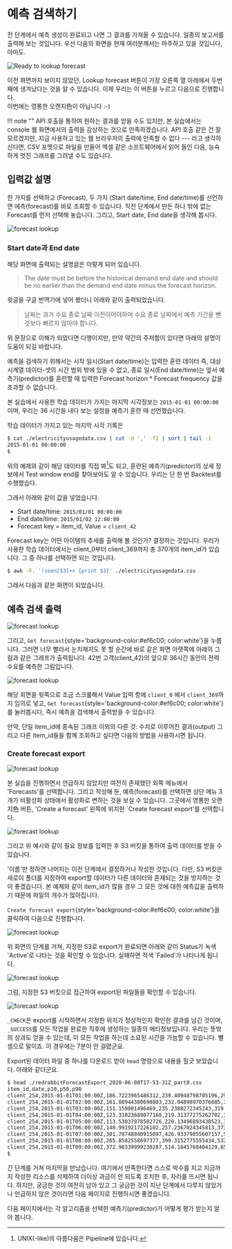 # 예측 검색하기

전 단계에서 예측 생성이 완료되고 나면 그 결과를 가져올 수 있습니다.
일종의 보고서를 출력해 보는 것입니다. 우선 다음의 화면을 현재 여러분께서는
마주하고 있을 것입니다, 아마도.

![Ready to lookup forecast](../../images/forecast/steps/07-01-ready-to-go.png)

이전 화면까지 보이지 않았던, Lookup forecast 버튼이 가장 오른쪽 열 아래에서 두번째에
생겨났다는 것을 알 수 있습니다. 이제 우리는 이 버튼을 누르고 다음으로 진행합니다.  
이번에는 영롱한 오랜지色이 아닙니다 :-)

!!! note ""
    API 호출을 통하여 원하는 결과를 얻을 수도 있지만, 본 실습에서는
    console 웹 화면에서의 출력을 감상하는 것으로 만족하겠습니다.
    API 호출 같은 건 잘 모르겠지만, 지금 사용하고 있는 웹 브라우저의
    출력에 만족할 수 없다 --- 라고 생각하신다면, CSV 포멧으로 파일을 만들어
    엑셀 같은 소프트웨어에서 읽어 들인 다음, 능숙하게 멋진 그래프를 그려낼 수도 있습니다.

## 입력값 설명

한 가지를 선택하고 (Forecast), 두 가지 (Start date/time, End date/time)를 선언하면
에측(forecast)를 바로 조회할 수 있습니다. 직전 단계에서 만든 하나 밖에 없는 Forecast를
먼저 선택해 놓습니다. 그리고, Start date, End date을 생각해 봅시다.

![forecast lookup](../../images/forecast/steps/07-02-forecast-lookup.png)

### Start date과 End date

해당 화면에 출력되는 설명글은 이렇게 되어 있습니다.

> The date must be before the historical demand end date and 
    should be no earlier than the demand end date minus the forecast horizon.

윗글을 구글 번역기에 넣어 봤더니 아래와 같이 출력되었습니다.

> 날짜는 과거 수요 종료 날짜 이전이어야하며 수요 종료 날짜에서
    예측 기간을 뺀 것보다 빠르지 않아야 합니다.

위 문장으로 이해가 되었다면 다행이지만, 만약 약간의 주저함이 있다면 아래의 설명이 도움이 되길 바랍니다.

예측을 검색하기 위해서는 시작 일시(Start date/time)는 입력한 훈련 데이터 즉,
대상 시계열 데이터-셋의 시간 범위 밖에 있을 수 없고,
종료 일시(End date/time)는 앞서 예측기(predictor)를 훈련할 때 입력한
Forecast horizon * Forecast frequency 값을 초과할 수 없습니다.

본 실습에서 사용한 학습 데이터가 가지는 마지막 시각정보는 `2015-01-01 00:00:00`
이며, 우리는 36 시간을 내다 보는 설정을 예측기 훈련 때 선언했습니다.

학습 데이터가 가지고 있는 마지막 시각 기록은  

```bash
$ cat ./electricityusagedata.csv | cut -d ',' -f1 | sort | tail -1
2015-01-01 00:00:00
$ 
```

위의 예제와 같이 해당 데이터를 직접 봐[^1]도 되고, 훈련된 예측기(predictor)의 상세 정보에서
Test window end를 찾아보아도 알 수 있습니다. 우리는 단 한 번 Backtest를 수행했습다.

[^1]:  UNIX(-like)의 아름다움은 Pipeline에 있습니다.

그래서 아래와 같이 값을 넣었습니다.

* Start date/time: `2015/01/01 00:00:00`
* End date/time: `2015/01/02 12:00:00`
* Forecast key = item_id, Value = `client_42`

Forecast key는 어떤 아이템의 추세를 출력해 볼 것인가? 결정하는 것입니다.
우리가 사용한 학습 데이터에서는 client_0부터 client_369까지 총 370개의 item_id가
있습니다. 그 중 하나를 선택하면 되는 것입니다.

```bash
$ awk -F, '!seen[$3]++ {print $3}' ./electricityusagedata.csv
```

그래서 다음과 같은 화면이 되었습니다.

## 예측 검색 출력

![forecast lookup](../../images/forecast/steps/07-03-forecast-lookup.png)

그리고, `Get forecast`{style='background-color:#ef6c00; color:white'}을 누릅니다.
그러면 너무 빨라서 눈치채지도 못 할 순간에 바로 같은 화면 아랫쪽에 아래의 그림과 같은
그래프가 출력됩니다. 42번 고객(client_42)의 앞으로 36시간 동안의 전력 수요를 예측한 그림입니다.

![forecast lookup](../../images/forecast/steps/07-04-forecast-lookup-client-42.png)

해당 회면을 윗쪽으로 조금 스크롤해서 Value 입력 항에 `client_0` 에서 `client_369`까지 임의로 넣고,
`Get forecast`{style='background-color:#ef6c00; color:white'}를 눌러봅시다,
즉시 예측을 검색해서 출력받을 수 있습니다.

만약, 단일 item_id에 종속된 그래프 이외의 다른 것: 수치로 이루어진 결과(output) 그리고
다른 item_id들을 함께 조회하고 싶다면 다음의 방법을 사용하시면 됩니다.

### Create forecast export

![forecast lookup](../../images/forecast/steps/07-05-create-forecast-export.png)

본 실습을 진행하면서 언급하지 않았지만 여전히 존재했던 외쪽 메뉴에서 'Forecasts'를 선택합니다.
그리고 작성해 둔, 예측(forecast)를 선택하면 상단 메뉴 3개가 비활성화 상태에서 활성화로 변하는 것을
보실 수 있습니다. 그곳에서 영롱한 오랜지色 버튼, 'Create a forecast' 왼쪽에 위치한
`Create forecast export'를 선택합니다.

![forecast lookup](../../images/forecast/steps/07-06-create-forecast-export.png)

그리고 위 예시와 같이 필요 정보를 입력한 후 S3 버킷을 통하여 출력 데이터를 받을 수 있습니다.

'이름'만 정하면 나머지는 이전 단계에서 결정하거나 작성한 것입니다.
다만, S3 버킷은 새로이 폴더를 지정하여 export할 데이터가 다른 데이터와 혼재되는 것을
방지하는 것이 좋겠습니다. 본 예제와 같이 item_id가 많을 경우 그 모든 것에 대한
예측값을 출력하기 때문에 파일의 개수가 많아집니다.

`Create forecast export`{style='background-color:#ef6c00; color:white'}을
클릭하여 다음으로 진행합니다.

![forecast lookup](../../images/forecast/steps/07-07-create-forecast-export.png)

위 화면의 단계를 거쳐, 지정한 S3로 export가 완료되면 아래와 같이 Status가
녹색 'Active'로 나타는 것을 확인할 수 있습니다. 실패하면 적색 'Failed'가 나타나게 됩니다.

![forecast lookup](../../images/forecast/steps/07-08-create-forecast-export.png)

그럼, 지정한 S3 버킷으로 접근하여 export된 파일들을 확인할 수 있습니다.

![forecast lookup](../../images/forecast/steps/07-09-create-forecast-export-s3.png)

`_CHECK`은 export를 시작하면서 지정한 위치가 정상적인지 확인한 결과를 남긴 것이며, `_SUCCESS`를
모든 작업을 완료한 직후에 생성하는 일종의 메타정보입니다. 우리는 뜻밖의 성과도 얻을 수 있는데,
이 모든 작업을 하는데 소요된 시간을 가늠할 수 있습니다. 뺄셈으로 말이죠. 이 경우에는 7분이 안 걸렸군요.

Export된 데이터 파일 중 하나를 다운로드 받아 `head` 명령으로 내용을 힐긋 보았습니다.
아래와 같더군요.

```bash
$ head ./redrabbitForecastExport_2020-06-08T17-53-31Z_part0.csv 
item_id,date,p10,p50,p90
client_254,2015-01-01T01:00:00Z,186.7223965486312,239.40948798705196,292.0965794254727
client_254,2015-01-01T02:00:00Z,161.88944380698803,232.04898970376885,302.2085356005497
client_254,2015-01-01T03:00:00Z,151.159001496469,235.2380272345243,319.31705297257963
client_254,2015-01-01T04:00:00Z,123.31023689077168,219.31377275262702,315.3173086144824
client_254,2015-01-01T05:00:00Z,113.53037978502726,220.13496893438523,326.7395580837432
client_254,2015-01-01T06:00:00Z,140.9919217226102,257.2367024345813,373.48148314655236
client_254,2015-01-01T07:00:00Z,301.78748840915097,426.93379855607157,552.0801087029922
client_254,2015-01-01T08:00:00Z,265.8582558697377,399.3152775555434,532.7722992413491
client_254,2015-01-01T09:00:00Z,372.90339999230287,514.1845768404129,655.4657536885229
$
```

긴 단계를 거쳐 마지막을 만났습니다. 여기에서 만족한다면 스스로 박수를 치고 지금까지 작성한 리소스를
삭제하여 더이상 과금이 안 되도록 조치한 후, 자리를 뜨시면 됩니다. 하지만, 궁금한 것이 여전히 남아 있고
그 궁금한 것이 지난 단계에서 다루지 않았거나 언급하지 않은 것이라면 다음 페이지로 진행하시면 좋겠습니다.

다음 페이지에서는 각 알고리즘을 선택한 예측기(predictor)가 어떻게 평가 받는지 알아 봅니다.
